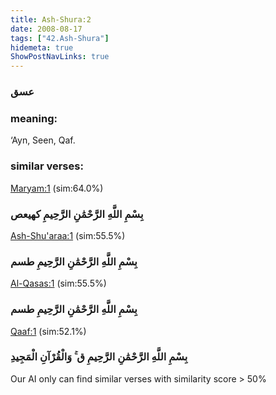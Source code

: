 ```yaml
---
title: Ash-Shura:2
date: 2008-08-17
tags: ["42.Ash-Shura"]
hidemeta: true 
ShowPostNavLinks: true 
---
```

### عسق
### meaning: 
‘Ayn, Seen, Qaf.
### similar verses: 

[Maryam:1](/19/1) (sim:64.0%)

### بِسْمِ اللَّهِ الرَّحْمَٰنِ الرَّحِيمِ كهيعص

[Ash-Shu'araa:1](/26/1) (sim:55.5%)

### بِسْمِ اللَّهِ الرَّحْمَٰنِ الرَّحِيمِ طسم

[Al-Qasas:1](/28/1) (sim:55.5%)

### بِسْمِ اللَّهِ الرَّحْمَٰنِ الرَّحِيمِ طسم

[Qaaf:1](/50/1) (sim:52.1%)

### بِسْمِ اللَّهِ الرَّحْمَٰنِ الرَّحِيمِ ق ۚ وَالْقُرْآنِ الْمَجِيدِ

Our AI only can find similar verses with similarity score > 50% 
